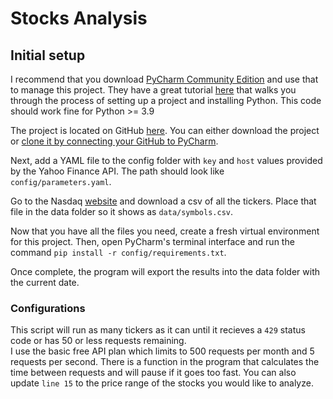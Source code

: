 # Stocks Analysis
## Initial setup
I recommend that you download [PyCharm Community Edition](https://www.jetbrains.com/pycharm/download/) and use that to manage
this project. They have a great tutorial [here](https://www.jetbrains.com/help/pycharm/quick-start-guide.html#create) that
walks you through the process of setting up a project and installing Python. This code should work fine for Python >= 3.9

The project is located on GitHub [here](https://github.ibm.com/nboice/stocks_analysis). You can either 
download the project or [clone it by connecting your GitHub to PyCharm](https://www.jetbrains.com/help/pycharm/github.html#register-account). 

Next, add a YAML file to the config folder with `key` and `host` values provided by the Yahoo Finance API.  The path should look like `config/parameters.yaml`.

Go to the Nasdaq [website](https://www.nasdaq.com/market-activity/stocks/screener) and download a csv of all the tickers.  Place that file in the data folder so it shows as `data/symbols.csv`.

Now that you have all the files you need, create a fresh virtual environment for this project. Then, open PyCharm's terminal
interface and run the command `pip install -r config/requirements.txt`.

Once complete, the program will export the results into the data folder with the current date.

### Configurations
This script will run as many tickers as it can until it recieves a `429` status code or has 50 or less requests remaining.  
I use the basic free API plan which limits to 500 requests per month and 5 requests per second.  There is a function in 
the program that calculates the time between requests and will pause if it goes too fast.  You can also update `line 15` 
to the price range of the stocks you would like to analyze.
